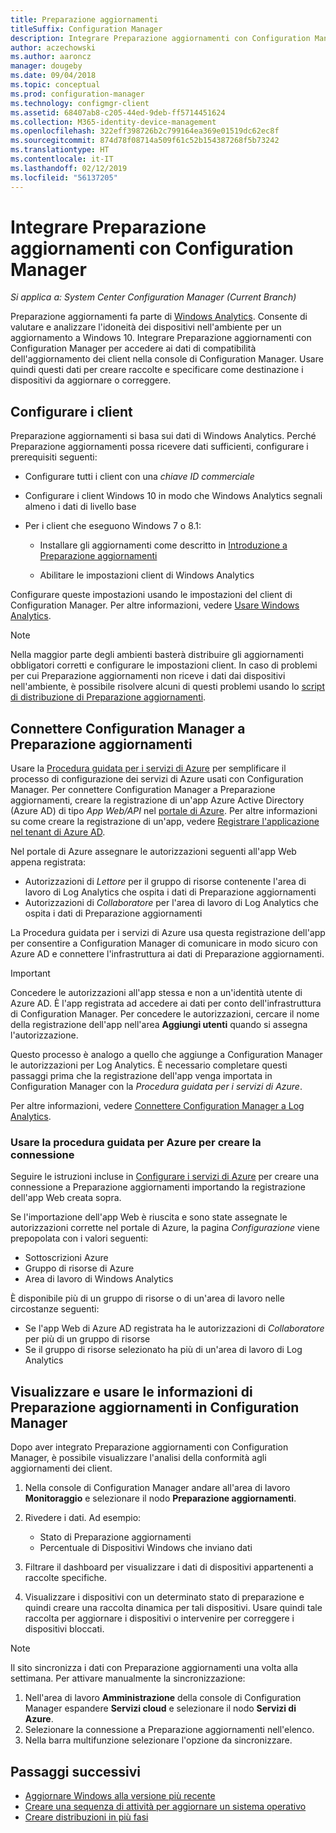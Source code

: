 ```yaml
---
title: Preparazione aggiornamenti
titleSuffix: Configuration Manager
description: Integrare Preparazione aggiornamenti con Configuration Manager per accedere ai dati relativi alla compatibilità con l'aggiornamento a Windows 10 e specificare come destinazione i dispositivi da aggiornare o correggere.
author: aczechowski
ms.author: aaroncz
manager: dougeby
ms.date: 09/04/2018
ms.topic: conceptual
ms.prod: configuration-manager
ms.technology: configmgr-client
ms.assetid: 68407ab8-c205-44ed-9deb-ff5714451624
ms.collection: M365-identity-device-management
ms.openlocfilehash: 322eff398726b2c799164ea369e01519dc62ec8f
ms.sourcegitcommit: 874d78f08714a509f61c52b154387268f5b73242
ms.translationtype: HT
ms.contentlocale: it-IT
ms.lasthandoff: 02/12/2019
ms.locfileid: "56137205"
---
```

# <a name="integrate-upgrade-readiness-with-configuration-manager"></a>Integrare Preparazione aggiornamenti con Configuration Manager

*Si applica a: System Center Configuration Manager (Current Branch)*

Preparazione aggiornamenti fa parte di [Windows Analytics](https://docs.microsoft.com/windows/deployment/upgrade/manage-windows-upgrades-with-upgrade-readiness). Consente di valutare e analizzare l'idoneità dei dispositivi nell'ambiente per un aggiornamento a Windows 10. Integrare Preparazione aggiornamenti con Configuration Manager per accedere ai dati di compatibilità dell'aggiornamento dei client nella console di Configuration Manager. Usare quindi questi dati per creare raccolte e specificare come destinazione i dispositivi da aggiornare o correggere.



## <a name="configure-clients"></a>Configurare i client

Preparazione aggiornamenti si basa sui dati di Windows Analytics. Perché Preparazione aggiornamenti possa ricevere dati sufficienti, configurare i prerequisiti seguenti:

- Configurare tutti i client con una *chiave ID commerciale*  

- Configurare i client Windows 10 in modo che Windows Analytics segnali almeno i dati di livello base  

- Per i client che eseguono Windows 7 o 8.1:  

    - Installare gli aggiornamenti come descritto in [Introduzione a Preparazione aggiornamenti](https://docs.microsoft.com/windows/deployment/upgrade/upgrade-readiness-get-started#deploy-the-compatibility-update-and-related-kbs)  

    - Abilitare le impostazioni client di Windows Analytics  

Configurare queste impostazioni usando le impostazioni del client di Configuration Manager. Per altre informazioni, vedere [Usare Windows Analytics](/sccm/core/clients/manage/monitor-windows-analytics).

> [!NOTE]  
> Nella maggior parte degli ambienti basterà distribuire gli aggiornamenti obbligatori corretti e configurare le impostazioni client. In caso di problemi per cui Preparazione aggiornamenti non riceve i dati dai dispositivi nell'ambiente, è possibile risolvere alcuni di questi problemi usando lo [script di distribuzione di Preparazione aggiornamenti](https://docs.microsoft.com/windows/deployment/upgrade/upgrade-readiness-deployment-script). 



## <a name="connect-configuration-manager-to-upgrade-readiness"></a>Connettere Configuration Manager a Preparazione aggiornamenti

Usare la [Procedura guidata per i servizi di Azure](/sccm/core/servers/deploy/configure/azure-services-wizard) per semplificare il processo di configurazione dei servizi di Azure usati con Configuration Manager. Per connettere Configuration Manager a Preparazione aggiornamenti, creare la registrazione di un'app Azure Active Directory (Azure AD) di tipo *App Web/API* nel [portale di Azure](https://portal.azure.com). Per altre informazioni su come creare la registrazione di un'app, vedere [Registrare l'applicazione nel tenant di Azure AD](/azure/active-directory/active-directory-app-registration). 

Nel portale di Azure assegnare le autorizzazioni seguenti all'app Web appena registrata:
- Autorizzazioni di *Lettore* per il gruppo di risorse contenente l'area di lavoro di Log Analytics che ospita i dati di Preparazione aggiornamenti
- Autorizzazioni di *Collaboratore* per l'area di lavoro di Log Analytics che ospita i dati di Preparazione aggiornamenti

La Procedura guidata per i servizi di Azure usa questa registrazione dell'app per consentire a Configuration Manager di comunicare in modo sicuro con Azure AD e connettere l'infrastruttura ai dati di Preparazione aggiornamenti.

> [!IMPORTANT]  
> Concedere le autorizzazioni all'app stessa e non a un'identità utente di Azure AD. È l'app registrata ad accedere ai dati per conto dell'infrastruttura di Configuration Manager. Per concedere le autorizzazioni, cercare il nome della registrazione dell'app nell'area **Aggiungi utenti** quando si assegna l'autorizzazione. 
> 
> Questo processo è analogo a quello che aggiunge a Configuration Manager le autorizzazioni per Log Analytics. È necessario completare questi passaggi prima che la registrazione dell'app venga importata in Configuration Manager con la *Procedura guidata per i servizi di Azure*.
> 
> Per altre informazioni, vedere [Connettere Configuration Manager a Log Analytics](https://docs.microsoft.com/azure/log-analytics/log-analytics-sccm).


### <a name="use-the-azure-wizard-to-create-the-connection"></a>Usare la procedura guidata per Azure per creare la connessione

Seguire le istruzioni incluse in [Configurare i servizi di Azure](/sccm/core/servers/deploy/configure/azure-services-wizard) per creare una connessione a Preparazione aggiornamenti importando la registrazione dell'app Web creata sopra. 

Se l'importazione dell'app Web è riuscita e sono state assegnate le autorizzazioni corrette nel portale di Azure, la pagina *Configurazione* viene prepopolata con i valori seguenti:   
-  Sottoscrizioni Azure  
-  Gruppo di risorse di Azure  
-  Area di lavoro di Windows Analytics  

È disponibile più di un gruppo di risorse o di un'area di lavoro nelle circostanze seguenti: 
- Se l'app Web di Azure AD registrata ha le autorizzazioni di *Collaboratore* per più di un gruppo di risorse   
- Se il gruppo di risorse selezionato ha più di un'area di lavoro di Log Analytics  



## <a name="view-and-use-upgrade-readiness-information-in-configuration-manager"></a>Visualizzare e usare le informazioni di Preparazione aggiornamenti in Configuration Manager

Dopo aver integrato Preparazione aggiornamenti con Configuration Manager, è possibile visualizzare l'analisi della conformità agli aggiornamenti dei client.

1. Nella console di Configuration Manager andare all'area di lavoro **Monitoraggio** e selezionare il nodo **Preparazione aggiornamenti**.  

2. Rivedere i dati. Ad esempio:  
    - Stato di Preparazione aggiornamenti  
    - Percentuale di Dispositivi Windows che inviano dati  

3. Filtrare il dashboard per visualizzare i dati di dispositivi appartenenti a raccolte specifiche.  

4. Visualizzare i dispositivi con un determinato stato di preparazione e quindi creare una raccolta dinamica per tali dispositivi. Usare quindi tale raccolta per aggiornare i dispositivi o intervenire per correggere i dispositivi bloccati.  

> [!Note]  
> Il sito sincronizza i dati con Preparazione aggiornamenti una volta alla settimana.<!--SCCMDocs issue 732--> Per attivare manualmente la sincronizzazione:
> 1. Nell'area di lavoro **Amministrazione** della console di Configuration Manager espandere **Servizi cloud** e selezionare il nodo **Servizi di Azure**.  
> 2. Selezionare la connessione a Preparazione aggiornamenti nell'elenco.  
> 3. Nella barra multifunzione selezionare l'opzione da sincronizzare.  



## <a name="next-steps"></a>Passaggi successivi

- [Aggiornare Windows alla versione più recente](/sccm/osd/deploy-use/upgrade-windows-to-the-latest-version)  
- [Creare una sequenza di attività per aggiornare un sistema operativo](/sccm/osd/deploy-use/create-a-task-sequence-to-upgrade-an-operating-system)  
- [Creare distribuzioni in più fasi](/sccm/osd/deploy-use/create-phased-deployment-for-task-sequence)  
